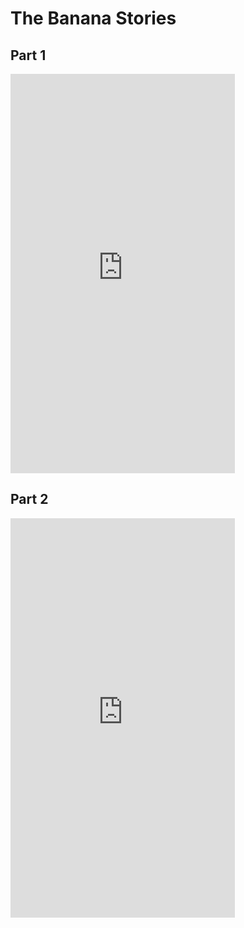 # The Banana Stories

## Part 1

<iframe width="359" height="639" src="https://youtube.com/shorts/MLx2281RCgg?feature=share" title="YouTube video player" frameborder="0" allow="accelerometer; autoplay; clipboard-write; encrypted-media; gyroscope; picture-in-picture" allowfullscreen></iframe>

## Part 2

<iframe width="359" height="639" src="https://youtube.com/shorts/MLx2281RCgg?feature=share" title="YouTube video player" frameborder="0" allow="accelerometer; autoplay; clipboard-write; encrypted-media; gyroscope; picture-in-picture" allowfullscreen></iframe>
